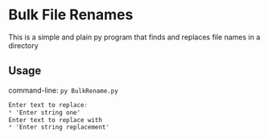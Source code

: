 # Bulk File Renames
This is a simple and plain py program that finds and replaces file names in a directory

## Usage
command-line: `py BulkRename.py`
```css
Enter text to replace:
* 'Enter string one'
Enter text to replace with
* 'Enter string replacement'
```
